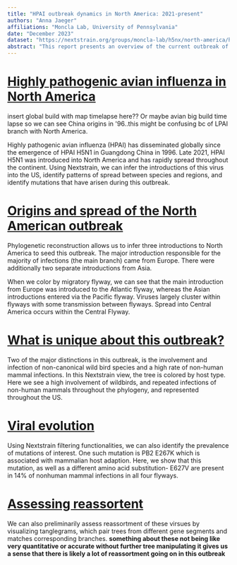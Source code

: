 ```yaml
---
title: "HPAI outbreak dynamics in North America: 2021-present"
authors: "Anna Jaeger"
affiliations: "Moncla Lab, University of Pennsylvania"
date: "December 2023"
dataset: "https://nextstrain.org/groups/moncla-lab/h5nx/north-america/ha"
abstract: "This report presents an overview of the current outbreak of highly pathogenic avian influenza in North America and highlights the utility of Nextstrain for interrogating outbreak dynamics."
---
```

# [Highly pathogenic avian influenza in North America](https://nextstrain.org/groups/moncla-lab/h5nx/north-america/ha?c=flyway&p=grid&r=division) 

insert global build with map timelapse here?? Or maybe avian big build time lapse so we can see China origins in '96..this might be confusing bc of LPAI branch with North America.

Highly pathogenic avian influenza (HPAI) has disseminated globally since the emergence of HPAI H5N1 in Guangdong China in 1996. Late 2021, HPAI H5N1 was introduced into North America and has rapidly spread throughout the continent. Using Nextstrain, we can infer the introductions of this virus into the US, identify patterns of spread between species and regions, and identify mutations that have arisen during this outbreak.

# [Origins and spread of the North American outbreak](https://nextstrain.org/groups/moncla-lab/h5nx/north-america/ha?c=flyway&d=tree,map&p=grid&r=division)

Phylogenetic reconstruction allows us to infer three introductions to North America to seed this outbreak. The major introduction responsible for the majority of infections (the main branch) came from Europe. There were additionally two separate introductions from Asia.

When we color by migratory flyway, we can see that the main introduction from Europe was introduced to the Atlantic flyway, whereas the Asian introductions entered via the Pacific flyway. Viruses largely cluster within flyways with some transmission between flyways. Spread into Central America occurs within the Central Flyway. 

# [What is unique about this outbreak?](https://nextstrain.org/groups/moncla-lab/h5nx/north-america/ha?c=Domestic_Status&p=grid&r=division)

Two of the major distinctions in this outbreak, is the involvement and infection of non-canonical wild bird species and a high rate of non-human mammal infections. In this Nextstrain view, the tree is colored by host type. Here we see a high involvement of wildbirds, and repeated infections of non-human mammals throughout the phylogeny, and represented throughout the US. 

# [Viral evolution](https://nextstrain.org/groups/moncla-lab/h5nx/north-america/pb2?branches=hide&c=gt-PB2_627&d=tree,map&gmax=2283&gmin=4&l=scatter&p=grid&r=division&scatterX=Domestic_Status&scatterY=gt)

Using Nextstrain filtering functionalities, we can also identify the prevalence of mutations of interest. One such mutation is PB2 E267K which is associated with mammalian host adaption. Here, we show that this mutation, as well as a different amino acid substitution- E627V are present in 14% of nonhuman mammal infections in all four flyways. 

# [Assessing reassortent](https://nextstrain.org/groups/moncla-lab/h5nx/north-america/ha:groups/moncla-lab/h5nx/north-america/na)

We can also preliminarily assess reassortment of these virsues by visualizing tanglegrams, which pair trees from different gene segments and matches corresponding branches. **something about these not being like very quantitative or accurate without further tree manipulating it gives us a sense that there is likely a lot of reassortment going on in this outbreak**
